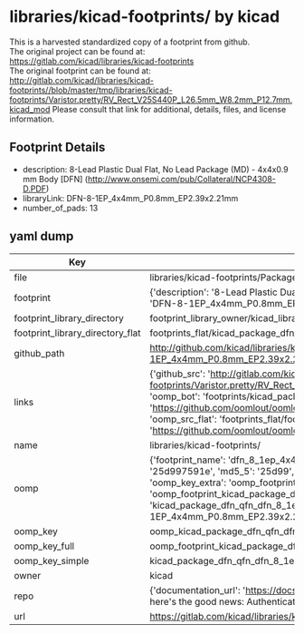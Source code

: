 # libraries/kicad-footprints/ by kicad  
This is a harvested standardized copy of a footprint from github.  
The original project can be found at:  
https://gitlab.com/kicad/libraries/kicad-footprints  
The original footprint can be found at:
http://gitlab.com/kicad/libraries/kicad-footprints//blob/master/tmp/libraries/kicad-footprints/Varistor.pretty/RV_Rect_V25S440P_L26.5mm_W8.2mm_P12.7mm.kicad_mod
Please consult that link for additional, details, files, and license information.  
## Footprint Details
* description: 8-Lead Plastic Dual Flat, No Lead Package (MD) - 4x4x0.9 mm Body [DFN] (http://www.onsemi.com/pub/Collateral/NCP4308-D.PDF)  
* libraryLink: DFN-8-1EP_4x4mm_P0.8mm_EP2.39x2.21mm  
* number_of_pads: 13  
## yaml dump  
| Key | Value |  
| --- | --- |  
| file | libraries/kicad-footprints/Package_DFN_QFN.pretty/DFN-8-1EP_4x4mm_P0.8mm_EP2.39x2.21mm.kicad_mod |  
| footprint | {'description': '8-Lead Plastic Dual Flat, No Lead Package (MD) - 4x4x0.9 mm Body [DFN] (http://www.onsemi.com/pub/Collateral/NCP4308-D.PDF)', 'libraryLink': 'DFN-8-1EP_4x4mm_P0.8mm_EP2.39x2.21mm', 'number_of_pads': 13} |  
| footprint_library_directory | footprint_library_owner/kicad_libraries/kicad-footprints/ |  
| footprint_library_directory_flat | footprints_flat/kicad_package_dfn_qfn_dfn_8_1ep_4x4mm_p0_8mm_ep2_39x2_21mm/working |  
| github_path | http://github.com/kicad/libraries/kicad-footprints//blob/master/tmp/libraries/kicad-footprints/Package_DFN_QFN.pretty/DFN-8-1EP_4x4mm_P0.8mm_EP2.39x2.21mm.kicad_mod |  
| links | {'github_src': 'http://gitlab.com/kicad/libraries/kicad-footprints//blob/master/tmp/libraries/kicad-footprints/Varistor.pretty/RV_Rect_V25S440P_L26.5mm_W8.2mm_P12.7mm.kicad_mod', 'github_src_repo': 'https://gitlab.com/kicad/libraries/kicad-footprints', 'oomp_bot': 'footprints/kicad_package_dfn_qfn_dfn_8_1ep_4x4mm_p0_8mm_ep2_39x2_21mm/working', 'oomp_bot_github': 'https://github.com/oomlout/oomlout_oomp_footprint_bot/tree/main/footprints/kicad_package_dfn_qfn_dfn_8_1ep_4x4mm_p0_8mm_ep2_39x2_21mm/working', 'oomp_src_flat': 'footprints_flat/footprints_flat/kicad_package_dfn_qfn_dfn_8_1ep_4x4mm_p0_8mm_ep2_39x2_21mm/working', 'oomp_src_flat_github': 'https://github.com/oomlout/oomlout_oomp_footprint_src/tree/main/footprints_flat/kicad_package_dfn_qfn_dfn_8_1ep_4x4mm_p0_8mm_ep2_39x2_21mm/working'} |  
| name | libraries/kicad-footprints/ |  
| oomp | {'footprint_name': 'dfn_8_1ep_4x4mm_p0_8mm_ep2_39x2_21mm', 'library_name': 'package_dfn_qfn', 'md5': '25d997591e26f0135105464e823a5dcd', 'md5_10': '25d997591e', 'md5_5': '25d99', 'md5_6': '25d997', 'oomp_key': 'oomp_kicad_package_dfn_qfn_dfn_8_1ep_4x4mm_p0_8mm_ep2_39x2_21mm', 'oomp_key_extra': 'oomp_footprint_kicad_package_dfn_qfn_dfn_8_1ep_4x4mm_p0_8mm_ep2_39x2_21mm', 'oomp_key_full': 'oomp_footprint_kicad_package_dfn_qfn_dfn_8_1ep_4x4mm_p0_8mm_ep2_39x2_21mm_25d997', 'oomp_key_simple': 'kicad_package_dfn_qfn_dfn_8_1ep_4x4mm_p0_8mm_ep2_39x2_21mm', 'original_filename': 'libraries/kicad-footprints/Package_DFN_QFN.pretty/DFN-8-1EP_4x4mm_P0.8mm_EP2.39x2.21mm.kicad_mod', 'owner_name': 'kicad'} |  
| oomp_key | oomp_kicad_package_dfn_qfn_dfn_8_1ep_4x4mm_p0_8mm_ep2_39x2_21mm |  
| oomp_key_full | oomp_footprint_kicad_package_dfn_qfn_dfn_8_1ep_4x4mm_p0_8mm_ep2_39x2_21mm |  
| oomp_key_simple | kicad_package_dfn_qfn_dfn_8_1ep_4x4mm_p0_8mm_ep2_39x2_21mm |  
| owner | kicad |  
| repo | {'documentation_url': 'https://docs.github.com/rest/overview/resources-in-the-rest-api#rate-limiting', 'message': "API rate limit exceeded for 84.66.173.59. (But here's the good news: Authenticated requests get a higher rate limit. Check out the documentation for more details.)"} |  
| url | https://gitlab.com/kicad/libraries/kicad-footprints |  

